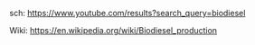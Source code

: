 sch: https://www.youtube.com/results?search_query=biodiesel

Wiki: https://en.wikipedia.org/wiki/Biodiesel_production
